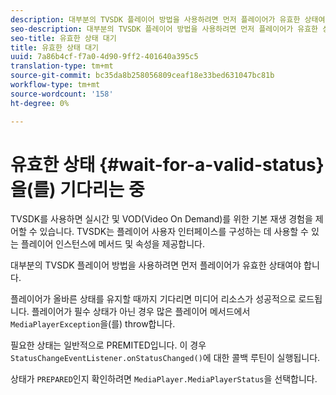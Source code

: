 ```yaml
---
description: 대부분의 TVSDK 플레이어 방법을 사용하려면 먼저 플레이어가 유효한 상태여야 합니다.
seo-description: 대부분의 TVSDK 플레이어 방법을 사용하려면 먼저 플레이어가 유효한 상태여야 합니다.
seo-title: 유효한 상태 대기
title: 유효한 상태 대기
uuid: 7a86b4cf-f7a0-4d90-9ff2-401640a395c5
translation-type: tm+mt
source-git-commit: bc35da8b258056809ceaf18e33bed631047bc81b
workflow-type: tm+mt
source-wordcount: '158'
ht-degree: 0%

---
```



# 유효한 상태 {#wait-for-a-valid-status}을(를) 기다리는 중

TVSDK를 사용하면 실시간 및 VOD(Video On Demand)를 위한 기본 재생 경험을 제어할 수 있습니다. TVSDK는 플레이어 사용자 인터페이스를 구성하는 데 사용할 수 있는 플레이어 인스턴스에 메서드 및 속성을 제공합니다.

대부분의 TVSDK 플레이어 방법을 사용하려면 먼저 플레이어가 유효한 상태여야 합니다.

플레이어가 올바른 상태를 유지할 때까지 기다리면 미디어 리소스가 성공적으로 로드됩니다. 플레이어가 필수 상태가 아닌 경우 많은 플레이어 메서드에서 `MediaPlayerException`을(를) throw합니다.

필요한 상태는 일반적으로 PREMITED입니다. 이 경우 `StatusChangeEventListener.onStatusChanged()`에 대한 콜백 루틴이 실행됩니다.

상태가 `PREPARED`인지 확인하려면 `MediaPlayer.MediaPlayerStatus`을 선택합니다.